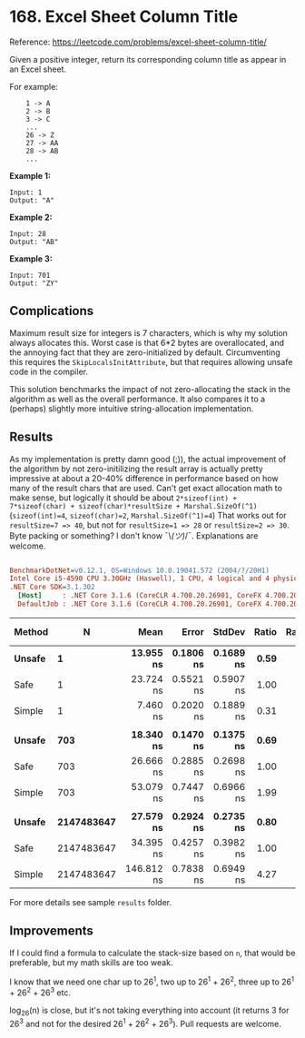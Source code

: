 # 168. Excel Sheet Column Title
Reference: https://leetcode.com/problems/excel-sheet-column-title/

Given a positive integer, return its corresponding column title as appear in an Excel sheet.

For example:
```
    1 -> A
    2 -> B
    3 -> C
    ...
    26 -> Z
    27 -> AA
    28 -> AB 
    ...
```
**Example 1:**
```
Input: 1
Output: "A"
```
**Example 2:**
```
Input: 28
Output: "AB"
```
**Example 3:**
```
Input: 701
Output: "ZY"
```

## Complications
Maximum result size for integers is 7 characters, which is why my solution always allocates this.
Worst case is that 6*2 bytes are overallocated, and the annoying fact that they are zero-initialized by default.
Circumventing this requires the `SkipLocalsInitAttribute`, but that requires allowing unsafe code in the compiler.

This solution benchmarks the impact of not zero-allocating the stack in the algorithm as well as the overall performance. It also compares it to a (perhaps) slightly more intuitive string-allocation implementation.

## Results
As my implementation is pretty damn good (;)), the actual improvement of the algorithm by not zero-initilizing the result array is actually pretty impressive at about a 20-40% difference in performance based on how many of the result chars that are used. Can't get exact allocation math to make sense, but logically it should be about `2*sizeof(int) + 7*sizeof(char) + sizeof(char)*resultSize + Marshal.SizeOf(^1)` (`sizeof(int)=4`, `sizeof(char)=2`, `Marshal.SizeOf(^1)=4`)
That works out for `resultSize=7 => 40`, but not for `resultSize=1 => 28` or `resultSize=2 => 30`. Byte packing or something? I don't know ¯\\_(ツ)_/¯. Explanations are welcome.

``` ini

BenchmarkDotNet=v0.12.1, OS=Windows 10.0.19041.572 (2004/?/20H1)
Intel Core i5-4590 CPU 3.30GHz (Haswell), 1 CPU, 4 logical and 4 physical cores
.NET Core SDK=3.1.302
  [Host]     : .NET Core 3.1.6 (CoreCLR 4.700.20.26901, CoreFX 4.700.20.31603), X64 RyuJIT
  DefaultJob : .NET Core 3.1.6 (CoreCLR 4.700.20.26901, CoreFX 4.700.20.31603), X64 RyuJIT


```
| Method |          N |       Mean |     Error |    StdDev | Ratio | RatioSD |  Gen 0 | Gen 1 | Gen 2 | Allocated |
|------- |----------- |-----------:|----------:|----------:|------:|--------:|-------:|------:|------:|----------:|
| **Unsafe** |          **1** |  **13.955 ns** | **0.1806 ns** | **0.1689 ns** |  **0.59** |    **0.01** | **0.0076** |     **-** |     **-** |      **24 B** |
|   Safe |          1 |  23.724 ns | 0.5521 ns | 0.5907 ns |  1.00 |    0.00 | 0.0076 |     - |     - |      24 B |
| Simple |          1 |   7.460 ns | 0.2020 ns | 0.1889 ns |  0.31 |    0.01 | 0.0076 |     - |     - |      24 B |
|        |            |            |           |           |       |         |        |       |       |           |
| **Unsafe** |        **703** |  **18.340 ns** | **0.1470 ns** | **0.1375 ns** |  **0.69** |    **0.01** | **0.0102** |     **-** |     **-** |      **32 B** |
|   Safe |        703 |  26.666 ns | 0.2885 ns | 0.2698 ns |  1.00 |    0.00 | 0.0101 |     - |     - |      32 B |
| Simple |        703 |  53.079 ns | 0.7447 ns | 0.6966 ns |  1.99 |    0.03 | 0.0433 |     - |     - |     136 B |
|        |            |            |           |           |       |         |        |       |       |           |
| **Unsafe** | **2147483647** |  **27.579 ns** | **0.2924 ns** | **0.2735 ns** |  **0.80** |    **0.01** | **0.0127** |     **-** |     **-** |      **40 B** |
|   Safe | 2147483647 |  34.395 ns | 0.4257 ns | 0.3982 ns |  1.00 |    0.00 | 0.0127 |     - |     - |      40 B |
| Simple | 2147483647 | 146.812 ns | 0.7838 ns | 0.6949 ns |  4.27 |    0.05 | 0.1197 |     - |     - |     376 B |


For more details see sample `results` folder.

## Improvements
If I could find a formula to calculate the stack-size based on `n`, that would be preferable, but my math skills are too weak.

I know that we need one char up to 26<sup>1</sup>, two up to 26<sup>1</sup> + 26<sup>2</sup>, three up to 26<sup>1</sup> + 26<sup>2</sup> + 26<sup>3</sup>  etc.

log<sub>26</sub>(n) is close, but it's not taking everything into account (it returns 3 for 26<sup>3</sup> and not for the desired 26<sup>1</sup> + 26<sup>2</sup> + 26<sup>3</sup>).
Pull requests are welcome.